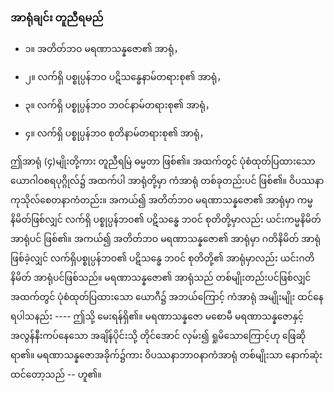 ### အာရုံချင်း တူညီရမည်

- ၁။ အတိတ်ဘဝ မရဏာသန္နဇော၏ အာရုံ，

- ၂။ လက်ရှိ ပစ္စုပ္ပန်ဘဝ ပဋိသန္ဓေနာမ်တရားစု၏ အာရုံ，

- ၃။ လက်ရှိ ပစ္စုပ္ပန်ဘဝ ဘဝင်နာမ်တရားစု၏ အာရုံ，

- ၄။ လက်ရှိ ပစ္စုပ္ပန်ဘဝ စုတိနာမ်တရားစု၏ အာရုံ，

ဤအာရုံ (၄)မျိုးတို့ကား တူညီရမြဲ ဓမ္မတာ ဖြစ်၏။ 
အထက်တွင် ပုံစံထုတ်ပြထားသော ယောဂါဝစရပုဂ္ဂိုလ်၌ အထက်ပါ အာရုံတို့မှာ ကံအာရုံ တစ်ခုတည်းပင် ဖြစ်၏။ 
ဝိပဿနာ ကုသိုလ်စေတနာကံတည်း။ 
အကယ်၍ အတိတ်ဘဝ မရဏာသန္နဇော၏ အာရုံမှာ ကမ္မနိမိတ်ဖြစ်လျှင် လက်ရှိ ပစ္စုပ္ပန်ဘဝ၏ ပဋိသန္ဓေ ဘဝင် စုတိတို့မှာလည်း ယင်းကမ္မနိမိတ်အာရုံပင် ဖြစ်၏။ 
အကယ်၍ အတိတ်ဘဝ မရဏာသန္နဇော၏ အာရုံမှာ ဂတိနိမိတ် အာရုံဖြစ်ခဲ့လျှင် လက်ရှိပစ္စုပ္ပန်ဘဝ၏ ပဋိသန္ဓေ ဘဝင် စုတိတို့၏ အာရုံမှာလည်း ယင်းဂတိနိမိတ် အာရုံပင်ဖြစ်သည်။ 
မရဏာသန္နဇော၏ အာရုံသည် တစ်မျိုးတည်းပင်ဖြစ်လျှင် အထက်တွင် ပုံစံထုတ်ပြထားသော ယောဂီ၌ အဘယ်ကြောင့် ကံအာရုံ အမျိုးမျိုး ထင်နေရပါသနည်း ---- ဤသို့ မေးရန်ရှိ၏။ 
မရဏာသန္နဇော မစောမီ မရဏာသန္နဇောနှင့် အလွန်နီးကပ်နေသော အချိန်ပိုင်းသို့ တိုင်အောင် လှမ်း၍ ရှုမိသောကြောင့်ဟု ဖြေဆိုရာ၏။ 
မရဏာသန္နဇောအခိုက်၌ကား ဝိပဿနာဘာဝနာကံအာရုံ တစ်မျိုးသာ နောက်ဆုံးထင်တော့သည် -- ဟူ၏။